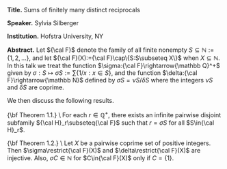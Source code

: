 **Title.** Sums of finitely many distinct reciprocals

**Speaker.** Sylvia Silberger

**Institution.** Hofstra University, NY

**Abstract.** Let ${\cal F}$ denote the family of all finite nonempty $S\subseteq{\mathbb N}:=\{1,2,\ldots\}$, and let ${\cal F}(X):={\cal F}\cap\{S:S\subseteq X\}$ when $X\subseteq{\mathbb N}$. 
In this talk we treat the function $\sigma:{\cal F}\rightarrow{\mathbb Q}^+$ given by $\sigma:S\mapsto\sigma S :=\sum\{1/x:x\in S\}$, and the function $\delta:{\cal F}\rightarrow{\mathbb N}$ 
defined by $\sigma S = \nu S/\delta S$ where the integers $\nu S$ and $\delta S$ are coprime. 

We then discuss the following results.

{\bf Theorem 1.1.} \ For each $r\in{\mathbb Q}^+$, there exists an infinite pairwise disjoint subfamily ${\cal H}_r\subseteq{\cal F}$ such that $r=\sigma S$ for all $S\in{\cal H}_r$. 

{\bf Theorem 1.2.} \ Let $X$ be a pairwise coprime set of positive integers. Then $\sigma\restrict{\cal F}(X)$ and $\delta\restrict{\cal F}(X)$ are injective. Also, $\sigma C\in{\mathbb N}$ for 
$C\in{\cal F}(X)$ only if $C=\{1\}$.
